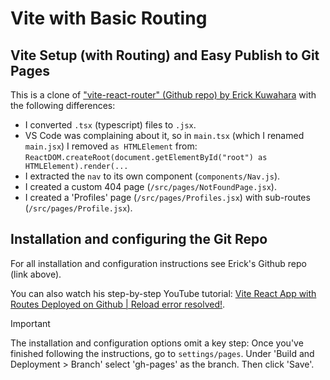 # Vite with Basic Routing

## Vite Setup (with Routing) and Easy Publish to Git Pages

This is a clone of ["vite-react-router" (Github repo) by Erick Kuwahara](https://github.com/ErickKS/vite-react-router/tree/main) with the following differences:

- I converted `.tsx` (typescript) files to `.jsx`.
- VS Code was complaining about it, so in `main.tsx` (which I renamed `main.jsx`) I removed `as HTMLElement` from:
  `ReactDOM.createRoot(document.getElementById("root") as HTMLElement).render(...`
- I extracted the `nav` to its own component (`components/Nav.js`).
- I created a custom 404 page (`/src/pages/NotFoundPage.jsx`).
- I created a 'Profiles' page (`/src/pages/Profiles.jsx`) with sub-routes (`/src/pages/Profile.jsx`).

## Installation and configuring the Git Repo

For all installation and configuration instructions see Erick's Github repo (link above).

You can also watch his step-by-step YouTube tutorial: [Vite React App with Routes Deployed on Github | Reload error resolved!](https://youtu.be/uEEj2c3_ydg).

> [!IMPORTANT]
> The installation and configuration options omit a key step: Once you've finished following the instructions, go to `settings/pages`. Under 'Build and Deployment > Branch' select 'gh-pages' as the branch. Then click 'Save'.
